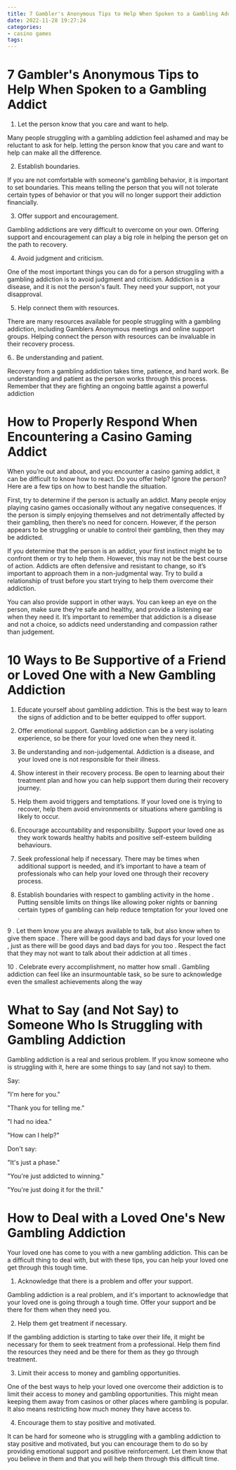 ```yaml
---
title: 7 Gambler's Anonymous Tips to Help When Spoken to a Gambling Addict
date: 2022-11-28 19:27:24
categories:
- casino games
tags:
---
```



#  7 Gambler's Anonymous Tips to Help When Spoken to a Gambling Addict

1. Let the person know that you care and want to help.

Many people struggling with a gambling addiction feel ashamed and may be reluctant to ask for help. letting the person know that you care and want to help can make all the difference.

2. Establish boundaries.

If you are not comfortable with someone's gambling behavior, it is important to set boundaries. This means telling the person that you will not tolerate certain types of behavior or that you will no longer support their addiction financially.

3. Offer support and encouragement.

Gambling addictions are very difficult to overcome on your own. Offering support and encouragement can play a big role in helping the person get on the path to recovery.

4. Avoid judgment and criticism.

One of the most important things you can do for a person struggling with a gambling addiction is to avoid judgment and criticism. Addiction is a disease, and it is not the person's fault. They need your support, not your disapproval.

5. Help connect them with resources.

There are many resources available for people struggling with a gambling addiction, including Gamblers Anonymous meetings and online support groups. Helping connect the person with resources can be invaluable in their recovery process.

6.. Be understanding and patient.

Recovery from a gambling addiction takes time, patience, and hard work. Be understanding and patient as the person works through this process. Remember that they are fighting an ongoing battle against a powerful addiction

#  How to Properly Respond When Encountering a Casino Gaming Addict

When you’re out and about, and you encounter a casino gaming addict, it can be difficult to know how to react. Do you offer help? Ignore the person? Here are a few tips on how to best handle the situation.

First, try to determine if the person is actually an addict. Many people enjoy playing casino games occasionally without any negative consequences. If the person is simply enjoying themselves and not detrimentally affected by their gambling, then there’s no need for concern. However, if the person appears to be struggling or unable to control their gambling, then they may be addicted.

If you determine that the person is an addict, your first instinct might be to confront them or try to help them. However, this may not be the best course of action. Addicts are often defensive and resistant to change, so it’s important to approach them in a non-judgmental way. Try to build a relationship of trust before you start trying to help them overcome their addiction.

You can also provide support in other ways. You can keep an eye on the person, make sure they’re safe and healthy, and provide a listening ear when they need it. It’s important to remember that addiction is a disease and not a choice, so addicts need understanding and compassion rather than judgement.

#  10 Ways to Be Supportive of a Friend or Loved One with a New Gambling Addiction

1. Educate yourself about gambling addiction. This is the best way to learn the signs of addiction and to be better equipped to offer support.

2. Offer emotional support. Gambling addiction can be a very isolating experience, so be there for your loved one when they need it.

3. Be understanding and non-judgemental. Addiction is a disease, and your loved one is not responsible for their illness.

4. Show interest in their recovery process. Be open to learning about their treatment plan and how you can help support them during their recovery journey.

5. Help them avoid triggers and temptations. If your loved one is trying to recover, help them avoid environments or situations where gambling is likely to occur.

6. Encourage accountability and responsibility. Support your loved one as they work towards healthy habits and positive self-esteem building behaviours.

7. Seek professional help if necessary. There may be times when additional support is needed, and it’s important to have a team of professionals who can help your loved one through their recovery process.

8. Establish boundaries with respect to gambling activity in the home . Putting sensible limits on things like allowing poker nights or banning certain types of gambling can help reduce temptation for your loved one .


9 . Let them know you are always available to talk, but also know when to give them space . There will be good days and bad days for your loved one , just as there will be good days and bad days for you too . Respect the fact that they may not want to talk about their addiction at all times . 

10 . Celebrate every accomplishment, no matter how small . Gambling addiction can feel like an insurmountable task, so be sure to acknowledge even the smallest achievements along the way

#  What to Say (and Not Say) to Someone Who Is Struggling with Gambling Addiction

Gambling addiction is a real and serious problem. If you know someone who is struggling with it, here are some things to say (and not say) to them.

Say:

"I'm here for you."

"Thank you for telling me."

"I had no idea."

"How can I help?"

Don't say:

"It's just a phase."

"You're just addicted to winning."

"You're just doing it for the thrill."

#  How to Deal with a Loved One's New Gambling Addiction

Your loved one has come to you with a new gambling addiction. This can be a difficult thing to deal with, but with these tips, you can help your loved one get through this tough time.

1. Acknowledge that there is a problem and offer your support.

Gambling addiction is a real problem, and it's important to acknowledge that your loved one is going through a tough time. Offer your support and be there for them when they need you.

2. Help them get treatment if necessary.

If the gambling addiction is starting to take over their life, it might be necessary for them to seek treatment from a professional. Help them find the resources they need and be there for them as they go through treatment.

3. Limit their access to money and gambling opportunities.

One of the best ways to help your loved one overcome their addiction is to limit their access to money and gambling opportunities. This might mean keeping them away from casinos or other places where gambling is popular. It also means restricting how much money they have access to.

4. Encourage them to stay positive and motivated.

It can be hard for someone who is struggling with a gambling addiction to stay positive and motivated, but you can encourage them to do so by providing emotional support and positive reinforcement. Let them know that you believe in them and that you will help them through this difficult time.